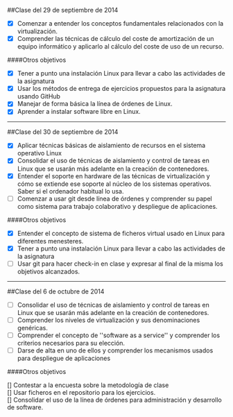 ##Clase del 29 de septiembre de 2014

- [X] Comenzar a entender los conceptos fundamentales relacionados con la virtualización.  
- [x] Comprender las técnicas de cálculo del coste de amortización de un equipo informático y aplicarlo al cálculo del coste de uso de un recurso.  

####Otros objetivos
- [x] Tener a punto una instalación Linux para llevar a cabo las actividades de la asignatura  
- [x] Usar los métodos de entrega de ejercicios propuestos para la asignatura usando GitHub    
- [x] Manejar de forma básica la línea de órdenes de Linux.  
- [x] Aprender a instalar software libre en Linux.  

***

##Clase del 30 de septiembre de 2014
- [x] Aplicar técnicas básicas de aislamiento de recursos en el sistema operativo Linux  
- [x] Consolidar el uso de técnicas de aislamiento y control de tareas en Linux que se usarán más adelante en la creación de contenedores.  
- [x] Entender el soporte en hardware de las técnicas de virtualización y cómo se extiende ese soporte al núcleo de los sistemas operativos. Saber si el ordenador habitual lo usa.  
- [ ] Comenzar a usar git desde línea de órdenes y comprender su papel como sistema para trabajo colaborativo y despliegue de aplicaciones.  

####Otros objetivos

- [x] Entender el concepto de sistema de ficheros virtual usado en Linux para diferentes menesteres.  
- [x] Tener a punto una instalación Linux para llevar a cabo las actividades de la asignatura  
- [ ] Usar git para hacer check-in en clase y expresar al final de la misma los objetivos alcanzados.  
***
##Clase del 6 de octubre de 2014

- [ ] Consolidar el uso de técnicas de aislamiento y control de tareas en Linux que se usarán más adelante en la creación de contenedores.  
- [ ] Comprender los niveles de virtualización y sus denominaciones genéricas.  
- [ ] Comprender el concepto de ''software as a service'' y comprender los criterios necesarios para su elección.  
- [ ] Darse de alta en uno de ellos y comprender los mecanismos usados para despliegue de aplicaciones  

####Otros objetivos

[] Contestar a la encuesta sobre la metodología de clase  
[] Usar ficheros en el repositorio para los ejercicios.  
[] Consolidar el uso de la línea de órdenes para administración y desarrollo de software.  
